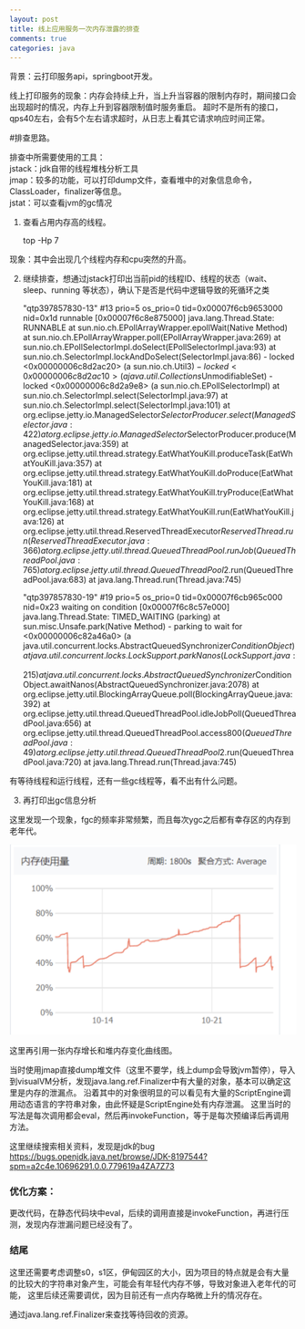 ```yaml
---
layout: post
title: 线上应用服务一次内存泄露的排查
comments: true
categories: java
---
```

背景：云打印服务api，springboot开发。

线上打印服务的现象：内存会持续上升，当上升当容器的限制内存时，期间接口会出现超时的情况，内存上升到容器限制值时服务重启。
超时不是所有的接口，qps40左右，会有5个左右请求超时，从日志上看其它请求响应时间正常。

#排查思路。

排查中所需要使用的工具：<br>
jstack：jdk自带的线程堆栈分析工具<br>
jmap：较多的功能，可以打印dump文件，查看堆中的对象信息命令，ClassLoader，finalizer等信息。<br>
jstat：可以查看jvm的gc情况<br>



1. 查看占用内存高的线程。


    top -Hp 7
    
现象：其中会出现几个线程内存和cpu突然的升高。

2. 继续排查，想通过jstack打印出当前pid的线程ID、线程的状态（wait、sleep、running 等状态），确认下是否是代码中逻辑导致的死循环之类


    "qtp397857830-13" #13 prio=5 os_prio=0 tid=0x00007f6cb9653000 nid=0x1d runnable [0x00007f6c8e875000]
       java.lang.Thread.State: RUNNABLE
        at sun.nio.ch.EPollArrayWrapper.epollWait(Native Method)
        at sun.nio.ch.EPollArrayWrapper.poll(EPollArrayWrapper.java:269)
        at sun.nio.ch.EPollSelectorImpl.doSelect(EPollSelectorImpl.java:93)
        at sun.nio.ch.SelectorImpl.lockAndDoSelect(SelectorImpl.java:86)
        - locked <0x00000006c8d2ac20> (a sun.nio.ch.Util$3)
        - locked <0x00000006c8d2ac10> (a java.util.Collections$UnmodifiableSet)
        - locked <0x00000006c8d2a9e8> (a sun.nio.ch.EPollSelectorImpl)
        at sun.nio.ch.SelectorImpl.select(SelectorImpl.java:97)
        at sun.nio.ch.SelectorImpl.select(SelectorImpl.java:101)
        at org.eclipse.jetty.io.ManagedSelector$SelectorProducer.select(ManagedSelector.java:422)
        at org.eclipse.jetty.io.ManagedSelector$SelectorProducer.produce(ManagedSelector.java:359)
        at org.eclipse.jetty.util.thread.strategy.EatWhatYouKill.produceTask(EatWhatYouKill.java:357)
        at org.eclipse.jetty.util.thread.strategy.EatWhatYouKill.doProduce(EatWhatYouKill.java:181)
        at org.eclipse.jetty.util.thread.strategy.EatWhatYouKill.tryProduce(EatWhatYouKill.java:168)
        at org.eclipse.jetty.util.thread.strategy.EatWhatYouKill.run(EatWhatYouKill.java:126)
        at org.eclipse.jetty.util.thread.ReservedThreadExecutor$ReservedThread.run(ReservedThreadExecutor.java:366)
        at org.eclipse.jetty.util.thread.QueuedThreadPool.runJob(QueuedThreadPool.java:765)
        at org.eclipse.jetty.util.thread.QueuedThreadPool$2.run(QueuedThreadPool.java:683)
        at java.lang.Thread.run(Thread.java:745)


    "qtp397857830-19" #19 prio=5 os_prio=0 tid=0x00007f6cb965c000 nid=0x23 waiting on condition [0x00007f6c8c57e000]
       java.lang.Thread.State: TIMED_WAITING (parking)
        at sun.misc.Unsafe.park(Native Method)
        - parking to wait for  <0x00000006c82a46a0> (a java.util.concurrent.locks.AbstractQueuedSynchronizer$ConditionObject)
        at java.util.concurrent.locks.LockSupport.parkNanos(LockSupport.java:215)
        at java.util.concurrent.locks.AbstractQueuedSynchronizer$ConditionObject.awaitNanos(AbstractQueuedSynchronizer.java:2078)
        at org.eclipse.jetty.util.BlockingArrayQueue.poll(BlockingArrayQueue.java:392)
        at org.eclipse.jetty.util.thread.QueuedThreadPool.idleJobPoll(QueuedThreadPool.java:656)
        at org.eclipse.jetty.util.thread.QueuedThreadPool.access$800(QueuedThreadPool.java:49)
        at org.eclipse.jetty.util.thread.QueuedThreadPool$2.run(QueuedThreadPool.java:720)
        at java.lang.Thread.run(Thread.java:745)

有等待线程和运行线程，还有一些gc线程等，看不出有什么问题。

3. 再打印出gc信息分析

这里发现一个现象，fgc的频率非常频繁，而且每次ygc之后都有幸存区的内存到老年代。

![vm-mem](https://raw.githubusercontent.com/zhoufeilongjava/markdownPictures/master/github/githubPages/vm-mem.jpg)

这里再引用一张内存增长和堆内存变化曲线图。

当时使用jmap直接dump堆文件（这里不要学，线上dump会导致jvm暂停），导入到visualVM分析，发现java.lang.ref.Finalizer中有大量的对象，基本可以确定这里是内存的泄漏点。
沿着其中的对象很明显的可以看见有大量的ScriptEngine调用动态语言的字符串对象，由此怀疑是ScriptEngine处有内存泄漏。
这里当时的写法是每次调用都会eval，然后再invokeFunction，等于是每次预编译后再调用方法。

这里继续搜索相关资料，发现是jdk的bug  https://bugs.openjdk.java.net/browse/JDK-8197544?spm=a2c4e.10696291.0.0.779619a4ZA7Z73

### 优化方案：

更改代码，在静态代码块中eval，后续的调用直接是invokeFunction，再进行压测，发现内存泄漏问题已经没有了。


### 结尾

这里还需要考虑调整s0，s1区，伊甸园区的大小，因为项目的特点就是会有大量的比较大的字符串对象产生，可能会有年轻代内存不够，导致对象进入老年代的可能，
这里后续还需要调优，因为目前还有一点内存略微上升的情况存在。

通过java.lang.ref.Finalizer来查找等待回收的资源。